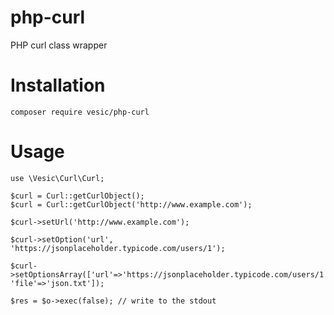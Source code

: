 # php-curl

PHP curl class wrapper

# Installation

```
composer require vesic/php-curl
```

# Usage

```
use \Vesic\Curl\Curl;

$curl = Curl::getCurlObject();
$curl = Curl::getCurlObject('http://www.example.com');

$curl->setUrl('http://www.example.com');

$curl->setOption('url', 'https://jsonplaceholder.typicode.com/users/1');

$curl->setOptionsArray(['url'=>'https://jsonplaceholder.typicode.com/users/1', 'file'=>'json.txt']);

$res = $o->exec(false); // write to the stdout
```